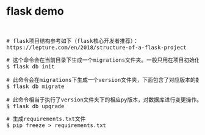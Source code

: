 # flask demo
<br />

<pre>
# flask项目结构参考如下（flask核心开发者推荐）：
https://lepture.com/en/2018/structure-of-a-flask-project
</pre>

<pre>
# 这个命令会在当前目录下生成一个migrations文件夹。一般只用在项目初始化的时候执行一次
$ flask db init

# 此命令会在migrations下生成一个version文件夹，下面包含了对应版本的数据库操作py脚本。每次变更models，都需要执行
$ flask db migrate

# 此命令相当于执行了version文件夹下的相应py版本，对数据库进行变更操作。每次变更models，都需要执行
$ flask db upgrade
</pre>




<pre>
# 生成requirements.txt文件
$ pip freeze > requirements.txt
</pre>
